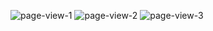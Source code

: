 ![page-view-1](https://github.com/m-grande/tindog-bootstrap-project/assets/125394826/f93f9211-227e-4d07-8b65-8edb200b8522)
![page-view-2](https://github.com/m-grande/tindog-bootstrap-project/assets/125394826/522643b4-2a94-42bd-89ce-0bb000bf98cd)
![page-view-3](https://github.com/m-grande/tindog-bootstrap-project/assets/125394826/e4dd7a2b-0d20-4f39-96c6-0c1f9cfca643)
